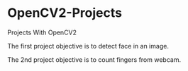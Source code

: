# OpenCV2-Projects
Projects With OpenCV2

The first project objective is to detect face in an image.

The 2nd project objective is to count fingers from webcam.
